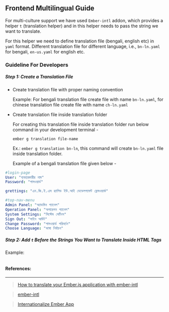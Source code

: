 ## Frontend Multilingual Guide

For multi-culture support we have used `Ember-intl` addon, which provides a helper `t` 
(translation helper) and in this helper needs to pass the string we want to translate.


For this helper we need to define translation file (bengali, english etc) in `yaml` format. 
Different translation file for different language, i.e., `bn-ln.yaml` for bengali, `en-us.yaml`
for english etc.

### Guideline For Developers
##### Step 1: Create a Translation File

- Create translation file with proper naming convention
  
  Example: For bengali translation file create file with name `bn-ln.yaml`, for chinese translation
  file create file with name `ch-ln.yaml`  
- Create translation file inside translation folder

  For creating this translation file inside translation folder run below command in your 
  development terminal -
  
  `ember g translation file-name` 
  
  Ex.: `ember g translation bn-ln`, this command will create `bn-ln.yaml` file inside
  translation folder.
  
  
  Example of a bengali translation file given below -
  
```yaml
#login-page
User: "ব্যবহারকারীর নাম"
Password: "পাসওয়ার্ড"

grettings: "এন.জি.ই.এস ৱ্যাপিড ইউ.আই ডেভেলপমেন্ট ফ্রেমওয়ার্ক"

#top-nav-menu
Admin Panel: "অ্যাডমিন প্যানেল"
Operation Panel: "অপারেশন প্যানেল"
System Settings: "সিস্টেম সেটিংস"
Sign Out: "সাইন আউট"
Change Password: "পাসওয়ার্ড পরিবর্তন"
Choose Language: "ভাষা নির্বাচন"
```

##### Step 2: Add `t` Before the Strings You Want to Translate Inside HTML Tags

Example:
```html
```
 

#### References:
___
>[How to translate your Ember.js application with ember-intl](https://www.codeandweb.com/babeledit/tutorials/how-to-translate-your-ember-app-with-ember-intl)

>[ember-intl](https://github.com/ember-intl/ember-intl)

>[Internationalize Ember App](https://ember-intl.github.io/ember-intl/)
